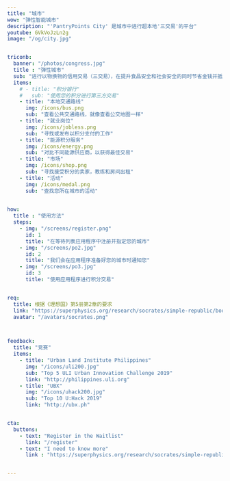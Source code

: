 ```yaml
---
title: "城市"
wow: "弹性智能城市"
description: "'PantryPoints City' 是城市中进行超本地'三交易'的平台"
youtube: GVkVoJzLn2g
image: "/og/city.jpg"


triconb:
  banner: "/photos/congress.jpg"
  title : "弹性城市"
  sub: "进行以物换物的信用交易（三交易），在提升食品安全和社会安全的同时节省金钱并抵抗通货膨胀"
  items:      
    # - title: "积分银行"
    #   sub: "使用您的积分进行第三方交易"
    - title: "本地交通路线"
      img: /icons/bus.png 
      sub: "查看公共交通路线，就像查看公交地图一样"
    - title: "就业岗位"
      img: /icons/jobless.png
      sub: "寻找或发布以积分支付的工作"      
    - title: "能源积分服务"
      img: /icons/energy.png 
      sub: "对比不同能源供应商，以获得最佳交易"
    - title: "市场"
      img: /icons/shop.png
      sub: "寻找接受积分的卖家，教练和房间出租"
    - title: "活动"
      img: /icons/medal.png
      sub: "查找您所在城市的活动"
      

how:
  title : "使用方法"
  steps:
    - img: "/screens/register.png"
      id: 1
      title: "在等待列表应用程序中注册并指定您的城市"
    - img: "/screens/po2.jpg"
      id: 2
      title: "我们会在应用程序准备好您的城市时通知您"
    - img: "/screens/po3.jpg"
      id: 3
      title: "使用应用程序进行积分交易"


req:
  title: 根据《理想国》第5册第2章的要求
  link: "https://superphysics.org/research/socrates/simple-republic/book-5/chapter-2"
  avatar: "/avatars/socrates.png"  



feedback:
  title: "竞赛"
  items:
    - title: "Urban Land Institute Philippines"
      img: "/icons/uli200.jpg"
      sub: "Top 5 ULI Urban Innovation Challenge 2019"
      link: "http://philippines.uli.org"
    - title: "UBX"
      img: "/icons/uhack200.jpg"
      sub: "Top 10 U:Hack 2019" 
      link: "http://ubx.ph"


cta:
  buttons:
    - text: "Register in the Waitlist"
      link: "/register"
    - text: "I need to know more"
      link : "https://superphysics.org/research/socrates/simple-republic/book-5/chapter-2"


---
```


